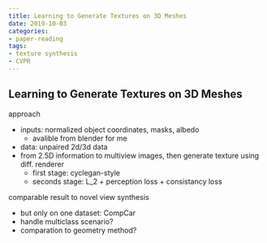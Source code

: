 ```yaml
---
title: Learning to Generate Textures on 3D Meshes
date: 2019-10-03
categories:
- paper-reading
tags:
- texture synthesis
- CVPR
---
```


## Learning to Generate Textures on 3D Meshes

approach
- inputs: normalized object coordinates, masks, albedo
    - avalible from blender for me
- data: unpaired 2d/3d data
- from 2.5D information to multiview images, then generate texture using diff. renderer
    - first stage: cyclegan-style
    - seconds stage: L_2 + perception loss + consistancy loss

comparable result to novel view synthesis
- but only on one dataset: CompCar
- handle multiclass scenario?
- comparation to geometry method?
